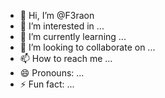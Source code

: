 - 👋 Hi, I’m @F3raon
- 👀 I’m interested in ...
- 🌱 I’m currently learning ...
- 💞️ I’m looking to collaborate on ...
- 📫 How to reach me ...
- 😄 Pronouns: ...
- ⚡ Fun fact: ...

<!---
F3raon/F3raon is a ✨ special ✨ repository because its `README.md` (this file) appears on your GitHub profile.
You can click the Preview link to take a look at your changes.
--->
